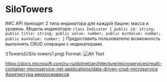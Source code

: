 # SiloTowers

##С API приходят 2 типа индикатора для каждой башни: масса и уровень.
_Модель индикатора:_
`class Indicator {
     public id: string;
     public title: string;
     public value: number;
     public minValue: number;
     public maxValue: number;
}`
Предоставить пользователю возможность выполнять CRUD операции с индикаторами. 

![Towers](/Silo towers1.png)
Format: ![Alt Text](url)


https://docs.microsoft.com/ru-ru/dotnet/architecture/microservices/multi-container-microservice-net-applications/data-driven-crud-microservice
[Архитектура микросервисов](https://docs.microsoft.com/ru-ru/dotnet/architecture/microservices)